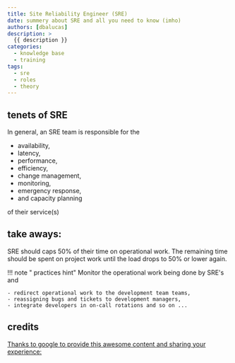 ```yaml
---
title: Site Reliability Engineer (SRE)
date: summery about SRE and all you need to know (imho)
authors: [dbalucas]
description: >
  {{ description }}
categories:
  - knowledge base
  - training
tags:
  - sre
  - roles
  - theory
---
```


## tenets of SRE

In general, an SRE team is responsible for the

  - availability, 
  - latency, 
  - performance, 
  - efficiency, 
  - change management, 
  - monitoring, 
  - emergency response, 
  - and capacity planning 

of their service(s)

## take aways:

SRE should caps 50% of their time on operational work. The remaining time should be spent on project work until the load drops to 50% or lower again.

!!! note " practices hint"
    Monitor the operational work being done by SRE's and
    
    - redirect operational work to the development team teams, 
    - reassigning bugs and tickets to development managers, 
    - integrate developers in on-call rotations and so on ...
    

## credits

[Thanks to google to provide this awesome content and sharing your experience:](https://sre.google/books/)
